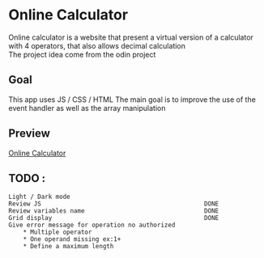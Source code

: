 # Online Calculator

Online calculator is a website that present a virtual version of a calculator with 4 operators, that also allows decimal calculation  
The project idea come from the odin project

## Goal

This app uses JS / CSS / HTML
The main goal is to improve the use of the event handler as well as the array manipulation

## Preview

[Online Calculator](https://haveadream1.github.io/calculator/)

## TODO :

    Light / Dark mode  
    Review JS                                             DONE  
    Review variables name                                 DONE  
    Grid display                                          DONE  
    Give error message for operation no authorized  
        * Multiple operator  
        * One operand missing ex:1+  
        * Define a maximum length  


